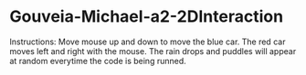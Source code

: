 # Gouveia-Michael-a2-2DInteraction
Instructions:
Move mouse up and down to move the blue car.
The red car moves left and right with the mouse.
The rain drops and puddles will appear at random everytime the code is being runned.
